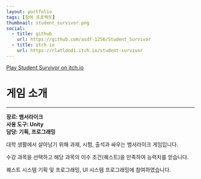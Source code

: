 ```yaml
---
layout: portfolio
tags: [참여 프로젝트]
thumbnail: student_survivor.png
social:
  - title: github
    url: https://github.com/asdf-1256/Student_Survivor
  - title: itch-io
    url: https://rlatldnd1.itch.io/student-survivor
---
```

<object data="https://itch.io/embed-upload/9246182" allowfullscreen="" width="260" height="580"><a href="https://rlatldnd1.itch.io/student-survivor">Play Student Survivor on itch.io</a></object>


# 게임 소개
---
**장르: 뱀서라이크**<br>**사용 도구: Unity**<br>**담당: 기획, 프로그래밍**

대학 생활에서 살아남기 위해 과제, 시험, 출석과 싸우는 뱀서라이크 게임입니다.

수강 과목을 선택하고 해당 과목의 이수 조건(퀘스트)을 만족하여 능력치를 얻습니다.

퀘스트 시스템 기획 및 프로그래밍, UI 시스템 프로그래밍에 참여하였습니다.